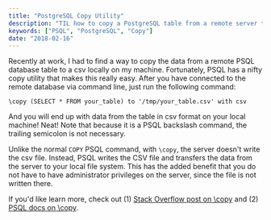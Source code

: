 ```yaml
---
title: "PostgreSQL Copy Utility"
description: "TIL how to copy a PostgreSQL table from a remote server to a csv file on your local machine"
keywords: ["PSQL", "PostgreSQL", "Copy"]
date: "2018-02-16"
---
```


Recently at work, I had to find a way to copy the data from a remote
PSQL database table to a csv locally on my machine. Fortunately, PSQL
has a nifty copy utility that makes this really easy. After you have
connected to the remote database via command line, just run the
following command:

```clike
\copy (SELECT * FROM your_table) to '/tmp/your_table.csv' with csv
```

And you will end up with data from the table in csv format on your
local machine! Neat! Note that because it is a PSQL backslash command,
the trailing semicolon is not necessary.

Unlike the normal `COPY` PSQL command, with `\copy`, the server doesn't
write the csv file. Instead, PSQL writes the CSV file and transfers the
data from the server to your local file system. This has the added benefit
that you do not have to have administrator privileges on the server, since
the file is not written there.

If you'd like learn more, check out (1)
[Stack Overflow post on \copy](https://stackoverflow.com/questions/1517635/save-pl-pgsql-output-from-postgresql-to-a-csv-file/1517692#1517692) and (2)
[PSQL docs on \copy](http://www.postgresql.org/docs/current/interactive/app-psql.html#APP-PSQL-META-COMMANDS-COPY).

